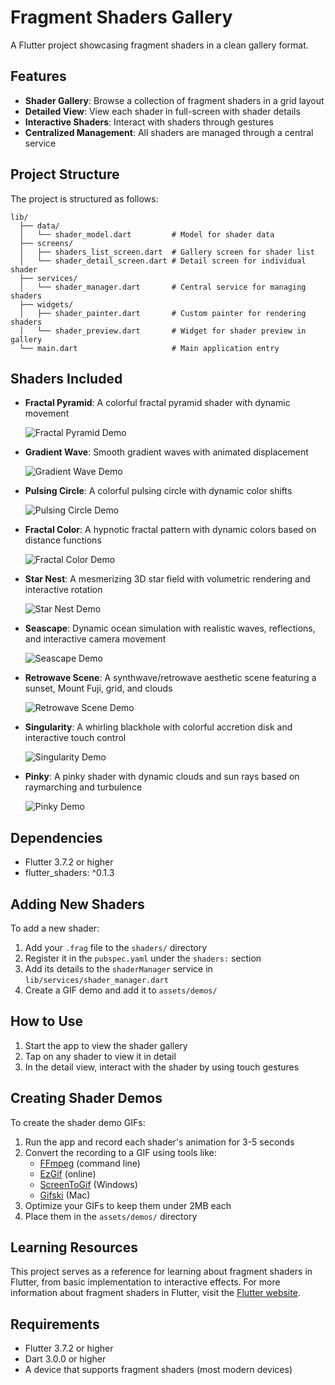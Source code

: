 # Fragment Shaders Gallery

A Flutter project showcasing fragment shaders in a clean gallery format.

## Features

- **Shader Gallery**: Browse a collection of fragment shaders in a grid layout
- **Detailed View**: View each shader in full-screen with shader details
- **Interactive Shaders**: Interact with shaders through gestures
- **Centralized Management**: All shaders are managed through a central service

## Project Structure

The project is structured as follows:

```
lib/
  ├── data/
  │   └── shader_model.dart         # Model for shader data
  ├── screens/
  │   ├── shaders_list_screen.dart  # Gallery screen for shader list
  │   └── shader_detail_screen.dart # Detail screen for individual shader
  ├── services/
  │   └── shader_manager.dart       # Central service for managing shaders
  ├── widgets/
  │   ├── shader_painter.dart       # Custom painter for rendering shaders
  │   └── shader_preview.dart       # Widget for shader preview in gallery
  └── main.dart                     # Main application entry
```

## Shaders Included

- **Fractal Pyramid**: A colorful fractal pyramid shader with dynamic movement
  
  ![Fractal Pyramid Demo](assets/demos/fractal_pyramid.gif)

- **Gradient Wave**: Smooth gradient waves with animated displacement
  
  ![Gradient Wave Demo](assets/demos/gradient_wave.gif)

- **Pulsing Circle**: A colorful pulsing circle with dynamic color shifts
  
  ![Pulsing Circle Demo](assets/demos/circle_pulse.gif)

- **Fractal Color**: A hypnotic fractal pattern with dynamic colors based on distance functions
  
  ![Fractal Color Demo](assets/demos/fractal_color.gif)

- **Star Nest**: A mesmerizing 3D star field with volumetric rendering and interactive rotation
  
  ![Star Nest Demo](assets/demos/star_nest.gif)

- **Seascape**: Dynamic ocean simulation with realistic waves, reflections, and interactive camera movement
  
  ![Seascape Demo](assets/demos/seascape.gif)

- **Retrowave Scene**: A synthwave/retrowave aesthetic scene featuring a sunset, Mount Fuji, grid, and clouds
  
  ![Retrowave Scene Demo](assets/demos/retrowave_scene.gif)

- **Singularity**: A whirling blackhole with colorful accretion disk and interactive touch control
  
  ![Singularity Demo](assets/demos/singularity.gif)

- **Pinky**: A pinky shader with dynamic clouds and sun rays based on raymarching and turbulence
  
  ![Pinky Demo](assets/demos/pinky.gif)

## Dependencies

- Flutter 3.7.2 or higher
- flutter_shaders: ^0.1.3

## Adding New Shaders

To add a new shader:

1. Add your `.frag` file to the `shaders/` directory
2. Register it in the `pubspec.yaml` under the `shaders:` section
3. Add its details to the `shaderManager` service in `lib/services/shader_manager.dart`
4. Create a GIF demo and add it to `assets/demos/`

## How to Use

1. Start the app to view the shader gallery
2. Tap on any shader to view it in detail
3. In the detail view, interact with the shader by using touch gestures

## Creating Shader Demos

To create the shader demo GIFs:

1. Run the app and record each shader's animation for 3-5 seconds
2. Convert the recording to a GIF using tools like:
   - [FFmpeg](https://ffmpeg.org/) (command line)
   - [EzGif](https://ezgif.com/) (online)
   - [ScreenToGif](https://www.screentogif.com/) (Windows)
   - [Gifski](https://gif.ski/) (Mac)
3. Optimize your GIFs to keep them under 2MB each
4. Place them in the `assets/demos/` directory

## Learning Resources

This project serves as a reference for learning about fragment shaders in Flutter, from basic implementation to interactive effects. For more information about fragment shaders in Flutter, visit the [Flutter website](https://docs.flutter.dev/ui/design/graphics/fragment-shaders).

## Requirements

- Flutter 3.7.2 or higher
- Dart 3.0.0 or higher
- A device that supports fragment shaders (most modern devices)
